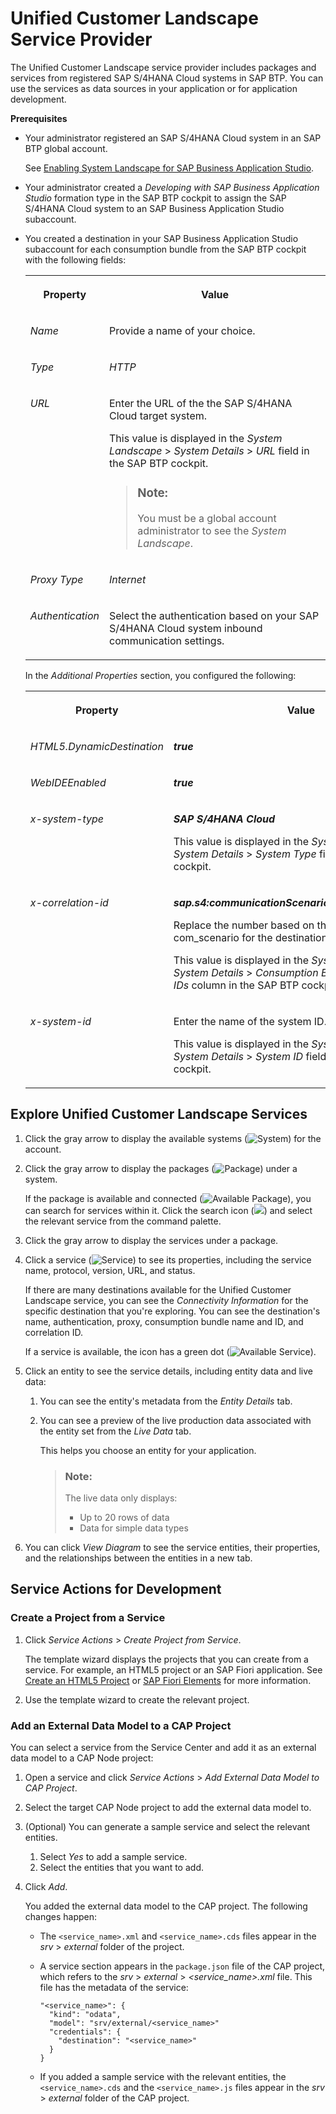 <!-- loio830adebf4ab3470c9c3278188ceef8a1 -->

# Unified Customer Landscape Service Provider

The Unified Customer Landscape service provider includes packages and services from registered SAP S/4HANA Cloud systems in SAP BTP. You can use the services as data sources in your application or for application development.

**Prerequisites**

-   Your administrator registered an SAP S/4HANA Cloud system in an SAP BTP global account.

    See [Enabling System Landscape for SAP Business Application Studio](https://help.sap.com/docs/BTP/65de2977205c403bbc107264b8eccf4b/272ca23a7ebf4532922b226dc0310c45.html).

-   Your administrator created a *Developing with SAP Business Application Studio* formation type in the SAP BTP cockpit to assign the SAP S/4HANA Cloud system to an SAP Business Application Studio subaccount.
-   You created a destination in your SAP Business Application Studio subaccount for each consumption bundle from the SAP BTP cockpit with the following fields:


    <table>
    <tr>
    <th valign="top">

    Property


    
    </th>
    <th valign="top">

    Value


    
    </th>
    </tr>
    <tr>
    <td valign="top">

    *Name*


    
    </td>
    <td valign="top">

    Provide a name of your choice.


    
    </td>
    </tr>
    <tr>
    <td valign="top">

    *Type*


    
    </td>
    <td valign="top">

    *HTTP*


    
    </td>
    </tr>
    <tr>
    <td valign="top">

    *URL*


    
    </td>
    <td valign="top">

    Enter the URL of the the SAP S/4HANA Cloud target system.

    This value is displayed in the *System Landscape* \> *System Details* \> *URL* field in the SAP BTP cockpit.

    > ### Note:  
    > You must be a global account administrator to see the *System Landscape*.


    
    </td>
    </tr>
    <tr>
    <td valign="top">

    *Proxy Type*


    
    </td>
    <td valign="top">

    *Internet*


    
    </td>
    </tr>
    <tr>
    <td valign="top">

    *Authentication*


    
    </td>
    <td valign="top">

    Select the authentication based on your SAP S/4HANA Cloud system inbound communication settings.


    
    </td>
    </tr>
    </table>
    
    In the *Additional Properties* section, you configured the following:


    <table>
    <tr>
    <th valign="top">

    Property


    
    </th>
    <th valign="top">

    Value


    
    </th>
    </tr>
    <tr>
    <td valign="top">

    *HTML5.DynamicDestination*


    
    </td>
    <td valign="top">

    ***true***


    
    </td>
    </tr>
    <tr>
    <td valign="top">

    *WebIDEEnabled*


    
    </td>
    <td valign="top">

    ***true***


    
    </td>
    </tr>
    <tr>
    <td valign="top">

    *x-system-type*


    
    </td>
    <td valign="top">

    ***SAP S/4HANA Cloud***

    This value is displayed in the *System Landscape* \> *System Details* \> *System Type* field in the SAP BTP cockpit.


    
    </td>
    </tr>
    <tr>
    <td valign="top">

    *x-correlation-id*


    
    </td>
    <td valign="top">

    ***sap.s4:communicationScenario:SAP\_COM\_<XXXX\>***

    Replace the number based on the relevant com\_scenario for the destination.

    This value is displayed in the *System Landscape* \> *System Details* \> *Consumption Bundles* \> *Correlation IDs* column in the SAP BTP cockpit.


    
    </td>
    </tr>
    <tr>
    <td valign="top">

    *x-system-id*


    
    </td>
    <td valign="top">

    Enter the name of the system ID.

    This value is displayed in the *System Landscape* \> *System Details* \> *System ID* field in the SAP BTP cockpit.


    
    </td>
    </tr>
    </table>
    



<a name="loio830adebf4ab3470c9c3278188ceef8a1__section_fpr_sx3_qqb"/>

## Explore Unified Customer Landscape Services

1.  Click the gray arrow to display the available systems \(![System](images/SC_API_Hub_product_icon_a999bc7.png)\) for the account.
2.  Click the gray arrow to display the packages \(![Package](images/SC_system_icon_5178796.png)\) under a system.

    If the package is available and connected \(![Available Package](images/SC-_system_connected_icon_1c4c936.png)\), you can search for services within it. Click the search icon \(![](images/service_center_search_a1d4e5e.png)\) and select the relevant service from the command palette.

3.  Click the gray arrow to display the services under a package.
4.  Click a service \(![Service](images/SC-_service_icon_fc5c112.png)\) to see its properties, including the service name, protocol, version, URL, and status.

    If there are many destinations available for the Unified Customer Landscape service, you can see the *Connectivity Information* for the specific destination that you're exploring. You can see the destination's name, authentication, proxy, consumption bundle name and ID, and correlation ID.

    If a service is available, the icon has a green dot \(![Available Service](images/green_dot-_system_available_ac1aa72.jpg)\).

5.  Click an entity to see the service details, including entity data and live data:
    1.  You can see the entity's metadata from the *Entity Details* tab.
    2.  You can see a preview of the live production data associated with the entity set from the *Live Data* tab.

        This helps you choose an entity for your application.

        > ### Note:  
        > The live data only displays:
        > 
        > -   Up to 20 rows of data
        > -   Data for simple data types


6.  You can click *View Diagram* to see the service entities, their properties, and the relationships between the entities in a new tab.



<a name="loio830adebf4ab3470c9c3278188ceef8a1__section_dtd_wx3_qqb"/>

## Service Actions for Development



### Create a Project from a Service

1.  Click *Service Actions* \> *Create Project from Service*.

    The template wizard displays the projects that you can create from a service. For example, an HTML5 project or an SAP Fiori application. See [Create an HTML5 Project](https://help.sap.com/viewer/0e2ec06ee34742fd9054fabe09c12d35/Cloud/en-US/e46be902c7b54f9baaab1870ca553303.html) or [SAP Fiori Elements](https://help.sap.com/viewer/17d50220bcd848aa854c9c182d65b699/Latest/en-US/1488469a315c442fa116ab4449d4ad27.html) for more information.

2.  Use the template wizard to create the relevant project.



### Add an External Data Model to a CAP Project

You can select a service from the Service Center and add it as an external data model to a CAP Node project:

1.  Open a service and click *Service Actions* \> *Add External Data Model to CAP Project*.
2.  Select the target CAP Node project to add the external data model to.
3.  \(Optional\) You can generate a sample service and select the relevant entities.
    1.  Select *Yes* to add a sample service.
    2.  Select the entities that you want to add.

4.  Click *Add*.

    You added the external data model to the CAP project. The following changes happen:

    -   The `<service_name>.xml` and `<service_name>.cds` files appear in the *srv* \> *external* folder of the project.
    -   A service section appears in the `package.json` file of the CAP project, which refers to the *srv* \> *external* \> *<service\_name\>.xml* file. This file has the metadata of the service:

        ```
        "<service_name>": {
          "kind": "odata",
          "model": "srv/external/<service_name>"
          "credentials": {
            "destination": "<service_name>"
          }
        }
        ```

    -   If you added a sample service with the relevant entities, the `<service_name>.cds` and the `<service_name>.js` files appear in the *srv* \> *external* folder of the CAP project.


